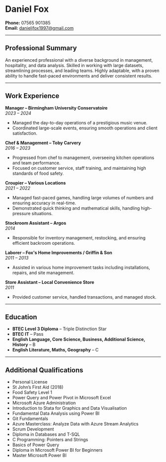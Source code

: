 # Daniel Fox

**Phone:** 07565 901385  
**Email:** danieljfox1997@gmail.com  

---

## Professional Summary

An experienced professional with a diverse background in management, hospitality, and data analysis. Skilled in working with large datasets, streamlining processes, and leading teams. Highly adaptable, with a proven ability to handle fast-paced environments and deliver consistent results.

---

## Work Experience

**Manager – Birmingham University Conservatoire**  
*2023 – 2024*  
- Managed the day-to-day operations of a prestigious music venue.
- Coordinated large-scale events, ensuring smooth operations and client satisfaction.

**Chef & Management – Toby Carvery**  
*2016 – 2023*  
- Progressed from chef to management, overseeing kitchen operations and team performance.
- Focused on customer service, staff training, and maintaining high standards of food safety.

**Croupier – Various Locations**  
*2021 – 2022*  
- Managed fast-paced games, handling large volumes of numbers and ensuring accuracy in real-time.
- Demonstrated quick thinking and mathematical skills, handling high-pressure situations.

**Stockroom Assistant – Argos**  
*2014*  
- Responsible for inventory management, restocking, and ensuring efficient backroom operations.

**Laborer – Fox's Home Improvements / Griffin & Son**  
*2011 – 2013*  
- Assisted in various home improvement tasks including installations, repairs, and site management.

**Store Assistant – Local Convenience Store**  
*2011*  
- Provided customer service, handled transactions, and managed stock.

---

## Education

- **BTEC Level 3 Diploma** – Triple Distinction Star
- **BTEC IT** – Pass
- **English Language, Core Science, Business, Additional Science, History** – B
- **English Literature, Maths, Geography** – C

---

## Additional Qualifications

- Personal License
- St John’s First Aid (2018)
- Food Safety Level 1
- Power Query and Power Pivot in Microsoft Excel
- Microsoft Azure Administration
- Introduction to Stata for Graphics and Data Visualisation
- Fundamental Data Analysis using Power BI
- Git Fundamentals
- Azure Masterclass: Analyze Data with Azure Stream Analytics
- Scrum Development
- Diploma in Databases and T-SQL
- C Programming: Pointers and Strings
- Basics of Power Query
- Diploma in Microsoft Power BI for Beginners
- Master Microsoft Power BI
